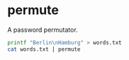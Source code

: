 # permute

A password permutator.

```bash
printf "Berlin\nHamburg" > words.txt
cat words.txt | permute
```